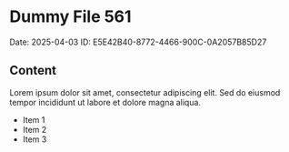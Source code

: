 # Dummy File 561

Date: 2025-04-03
ID: E5E42B40-8772-4466-900C-0A2057B85D27

## Content

Lorem ipsum dolor sit amet, consectetur adipiscing elit.
Sed do eiusmod tempor incididunt ut labore et dolore magna aliqua.

* Item 1
* Item 2
* Item 3


